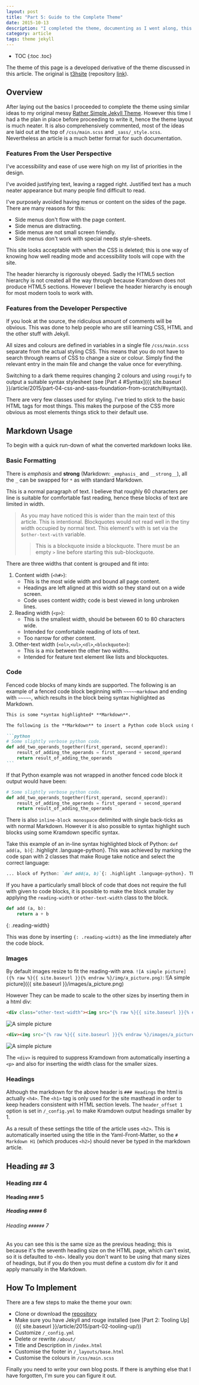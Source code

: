 ```yaml
---
layout: post
title: "Part 5: Guide to the Complete Theme"
date: 2015-10-13
description: "I completed the theme, documenting as I went along, this post details the features and how to use them."
category: article
tags: theme jekyll
---
```


* TOC
{:toc .toc}

The theme of this page is a developed derivative of the theme discussed in this article.
The original is [t3hsite](http://t3hmun.github.io/t3hsite/) (repository [link](https://github.com/t3hmun/t3hsite)).

## Overview

After laying out the basics I proceeded to complete the theme using similar ideas to my original messy [Rather Simple Jekyll Theme](http://t3hmun.github.io/rather-simple-jekyll-theme/).
However this time I had a the plan in place before proceeding to write it, hence the theme layout is much neater.
It is also comprehensively commented, most of the ideas are laid out at the top of `/css/main.scss` and `_sass/_style.scss`.
Nevertheless an article is a much better format for such documentation.


### Features From the User Perspective

I've accessibility and ease of use were high on my list of priorities in the design.

I've avoided justifying text, leaving a ragged right.
Justified text has a much neater appearance but many people find difficult to read.

I've purposely avoided having menus or content on the sides of the page.
There are many reasons for this:

* Side menus don't flow with the page content.
* Side menus are distracting.
* Side menus are not small screen friendly.
* Side menus don't work with special needs style-sheets.

This site looks acceptable with when the CSS is deleted; this is one way of knowing how well reading mode and accessibility tools will cope with the site.

The header hierarchy is rigorously obeyed. 
Sadly the HTML5 section hierarchy is not created all the way through because Kramdown does not produce HTML5 sections.
However I believe the header hierarchy is enough for most modern tools to work with.


### Features from the Developer Perspective

If you look at the source, the ridiculous amount of comments will be obvious.
This was done to help people who are still learning CSS, HTML and the other stuff with Jekyll.

All sizes and colours are defined in variables in a single file `/css/main.scss` separate from the actual styling CSS.
This means that you do not have to search through reams of CSS to change a size or colour.
Simply find the relevant entry in the main file and change the value once for everything.

Switching to a dark theme requires changing 2 colours and using `rougify` to output a suitable syntax stylesheet (see [Part 4 #Syntax]({{ site.baseurl }}/article/2015/part-04-css-and-sass-foundation-from-scratch/#syntax)).

There are very few classes used for styling.
I've tried to stick to the basic HTML tags for most things.
This makes the purpose of the CSS more obvious as most elements things stick to their default use.


## Markdown Usage

To begin with a quick run-down of what the converted markdown looks like.

### Basic Formatting

There is _emphasis_ and __strong__ (Markdown: `_emphasis_` and `__strong__`), all the `_` can be swapped for `*` as with standard Markdown.

This is a normal paragraph of text. I believe that roughly 60 characters per line is suitable for comfortable fast reading, hence these blocks of text are limited in width.

> As you may have noticed this is wider than the main text of this article.
> This is intentional.
> Blockquotes would not read well in the tiny width occupied by normal text.
> This element's with is set via the `$other-text-with` variable.  
> 
> > This is a blockquote inside a blockquote. 
> > There must be an empty ` > ` line before starting this sub-blockquote.

There are three widths that content is grouped and fit into:

1. Content width (`<h#>`):
    - This is the most wide width and bound all page content.
    - Headings are left aligned at this width so they stand out on a wide screen.
    - Code uses content width; code is best viewed in long unbroken lines.
2. Reading width (`<p>`):
    - This is the smallest width, should be between 60 to 80 characters wide.
    - Intended for comfortable reading of lots of text.
    - Too narrow for other content.
3. Other-text width (`<ol>`,`<ul>`,`<dl>`,`<blockquote>`):
    - This is a mix between the other two widths.
    - Intended for feature text element like lists and blockquotes.


### Code

Fenced code blocks of many kinds are supported. The following is an example of a fenced code block beginning with `~~~~~markdown` and ending with `~~~~~`, which results in the block being syntax highlighted as Markdown. 

~~~~~markdown
This is some *syntax highlighted* **Markdown**.

The following is the **Markdown** to insert a Python code block using Github style fencing:

```python
# Some slightly verbose python code.
def add_two_operands_together(first_operand, second_operand):
    result_of_adding_the_operands = first_operand + second_operand
    return result_of_adding_the_operands
```
~~~~~

If that Python example was not wrapped in another fenced code block it output would have been:

```python
# Some slightly verbose python code.
def add_two_operands_together(first_operand, second_operand):
    result_of_adding_the_operands = first_operand + second_operand
    return result_of_adding_the_operands
```

There is also `inline-block monospace` delimited with single back-ticks as with normal Markdown.
However it is also possible to syntax highlight such blocks using some Kramdown specific syntax.

Take this example of an in-line syntax highlighted block of Python: `def add(a, b)`{: .highlight .language-python}.
This was achieved by marking the code span with 2 classes that make Rouge take notice and select the correct language:

```markdown
... block of Python: `def add(a, b)`{: .highlight .language-python}. This was...
```

If you have a particularly small block of code that does not require the full with given to code blocks, it is possible to make the block smaller by applying the `reading-width` or `other-text-width` class to the block.

```python
def add (a, b):
    return a + b
```
{: .reading-width}

This was done by inserting `{: .reading-width}` as the line immediately after the code block.


### Images

By default images resize to fit the reading-with area. 
`![A simple picture]({% raw %}{{ site.baseurl }}{% endraw %}/img/a_picture.png)`:
![A simple picture]({{ site.baseurl }}/images/a_picture.png)

However They can be made to scale to the other sizes by inserting them in a html div:

```html
<div class="other-text-width"><img src="{% raw %}{{ site.baseurl }}{% endraw %}/images/a_picture.png" alt="A simple picture"></div>`
```

<div class="other-text-width"><img src="{{ site.baseurl }}/images/a_picture.png" alt="A simple picture"></div>

```html
<div><img src="{% raw %}{{ site.baseurl }}{% endraw %}/images/a_picture.png" alt="A simple picture"></div>
```

<div><img src="{{ site.baseurl }}/images/a_picture.png" alt="A simple picture"></div>

The `<div>` is required to suppress Kramdown from automatically inserting a `<p>` and also for inserting the width class for the smaller sizes.

### Headings

Although the markdown for the above header is `### Headings` the html is actually `<h4>`.
The `<h1>` tag is only used for the site masthead in order to keep headers consistent with HTML section levels.
The `header_offset 1` option is set in `/_config.yml` to make Kramdown output headings smaller by 1.

As a result of these settings the title of the article uses `<h2>`.
This is automatically inserted using the title in the Yaml-Front-Matter, so the `# Markdown H1` (which produces `<h2>`) should never be typed in the markdown article.

## Heading `##` 3

### Heading `###` 4

#### Heading `####` 5

##### Heading `#####` 6

###### Heading `######` 7

As you can see this is the same size as the previous heading; this is because it's the seventh heading size on the HTML page, which can't exist, so it is defaulted to `<h6>`.
Ideally you don't want to be using that many sizes of headings, but if you do then you must define a custom div for it and apply manually in the Markdown.

## How To Implement

There are a few steps to make the theme your own:

 * Clone or download the [repository](https://github.com/t3hmun/t3hsite)
 * Make sure you have Jekyll and rouge installed (see [Part 2: Tooling Up]({{ site.baseurl }}/article/2015/part-02-tooling-up/))
 * Customize `/_config.yml`
 * Delete or rewrite `/about/`
 * Title and Description in `/index.html`
 * Customise the footer in `/_layouts/base.html`
 * Customise the colours in `/css/main.scss`

Finally you need to write your own blog posts.
If there is anything else that I have forgotten, I'm sure you can figure it out.